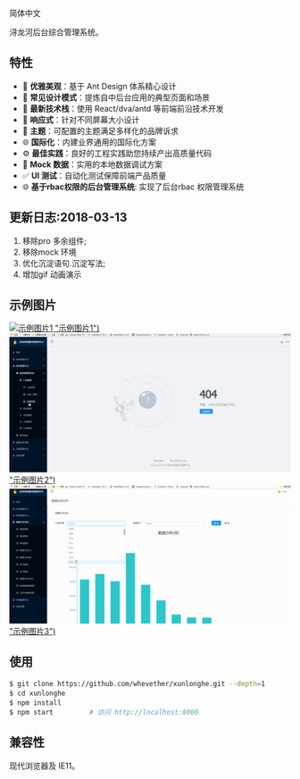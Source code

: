 简体中文

浔龙河后台综合管理系统。
## 特性

- :gem: **优雅美观**：基于 Ant Design 体系精心设计
- :triangular_ruler: **常见设计模式**：提炼自中后台应用的典型页面和场景
- :rocket: **最新技术栈**：使用 React/dva/antd 等前端前沿技术开发
- :iphone: **响应式**：针对不同屏幕大小设计
- :art: **主题**：可配置的主题满足多样化的品牌诉求
- :globe_with_meridians: **国际化**：内建业界通用的国际化方案
- :gear: **最佳实践**：良好的工程实践助您持续产出高质量代码
- :1234: **Mock 数据**：实用的本地数据调试方案
- :white_check_mark: **UI 测试**：自动化测试保障前端产品质量
- :globe_with_meridians: **基于rbac权限的后台管理系统**: 实现了后台rbac 权限管理系统
## 更新日志:2018-03-13
1. 移除pro 多余组件;
2. 移除mock 环境
3. 优化沉淀语句.沉淀写法;
4. 增加gif 动画演示
## 示例图片
[![示例图片1](./screen/01.gif) "示例图片1")](https://github.com/whevether/xunlonghe.git "示例")
[![示例图片2](./screen/02.gif) "示例图片2")](https://github.com/whevether/xunlonghe.git "示例")
[![示例图片3](./screen/03.gif) "示例图片3")](https://github.com/whevether/xunlonghe.git "示例")
## 使用

```bash
$ git clone https://github.com/whevether/xunlonghe.git --depth=1
$ cd xunlonghe
$ npm install
$ npm start         # 访问 http://localhost:8000
```

## 兼容性

现代浏览器及 IE11。